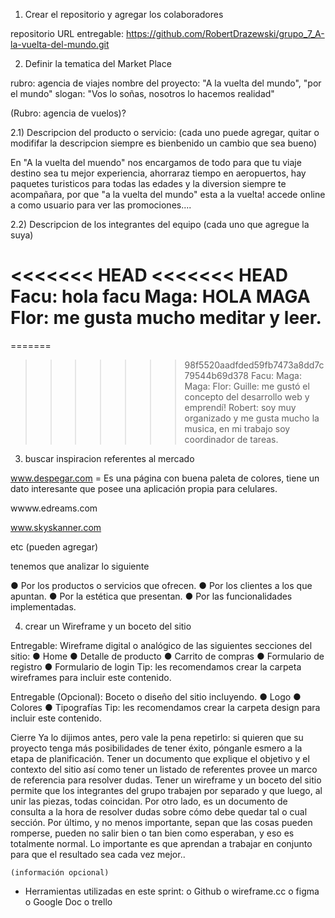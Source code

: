 1) Crear el repositorio y agregar los colaboradores

repositorio URL entregable: https://github.com/RobertDrazewski/grupo_7_A-la-vuelta-del-mundo.git

2) Definir la tematica del Market Place

rubro: agencia de viajes
nombre del proyecto: "A la vuelta del mundo", "por el mundo"
slogan: "Vos lo soñas, nosotros lo hacemos realidad"

(Rubro: agencia de vuelos)?

2.1) Descripcion del producto o servicio: (cada uno puede agregar, quitar o modififar la descripcion siempre es bienbenido un cambio que sea bueno)

En "A la vuelta del muendo" nos encargamos de todo para que tu viaje destino sea tu mejor experiencia, ahorraraz tiempo en aeropuertos, hay paquetes turisticos para todas las edades y la diversion siempre te acompañara, por que "a la vuelta del mundo" esta a la vuelta! accede online a como usuario para ver las promociones....



2.2) Descripcion de los integrantes del equipo (cada uno que agregue la suya)

<<<<<<< HEAD
<<<<<<< HEAD
Facu: hola facu
Maga: HOLA MAGA
Flor: me gusta mucho meditar y leer.
=======
=======

>>>>>>> 98f5520aadfded59fb7473a8dd7c79544b69d378
Facu:
Maga: 
Maga: 
Flor:
Guille: me gustó el concepto del desarrollo web y emprendí!
Robert: soy muy organizado y me gusta mucho la musica, en mi trabajo soy coordinador de tareas. 

3) buscar inspiracion referentes al mercado

www.despegar.com = Es una página con buena paleta de colores, tiene un dato interesante que posee una aplicación propia para celulares.

wwww.edreams.com

www.skyskanner.com

etc (pueden agregar)

tenemos que analizar lo siguiente
 
● Por los productos o servicios que ofrecen.
● Por los clientes a los que apuntan.
● Por la estética que presentan.
● Por las funcionalidades implementadas.


4) crear un Wireframe y un boceto del sitio

Entregable: Wireframe digital o analógico de las siguientes secciones del sitio:
● Home
● Detalle de producto
● Carrito de compras
● Formulario de registro
● Formulario de login
Tip: les recomendamos crear la carpeta wireframes para incluir este contenido.

Entregable (Opcional): Boceto o diseño del sitio incluyendo.
● Logo
● Colores
● Tipografías
Tip: les recomendamos crear la carpeta design para incluir este contenido.

 Cierre
Ya lo dijimos antes, pero vale la pena repetirlo: si quieren que su proyecto tenga más
posibilidades de tener éxito, pónganle esmero a la etapa de planificación.
Tener un documento que explique el objetivo y el contexto del sitio así como tener un listado de
referentes provee un marco de referencia para resolver dudas.
Tener un wireframe y un boceto del sitio permite que los integrantes del grupo trabajen por
separado y que luego, al unir las piezas, todas coincidan. Por otro lado, es un documento de
consulta a la hora de resolver dudas sobre cómo debe quedar tal o cual sección.
Por último, y no menos importante, sepan que las cosas pueden romperse, pueden no salir bien
o tan bien como esperaban, y eso es totalmente normal. Lo importante es que aprendan a
trabajar en conjunto para que el resultado sea cada vez mejor..



    (información opcional)
-	Herramientas utilizadas en este sprint: 
o	Github 
o	wireframe.cc
o	figma
o	Google Doc
o	trello
